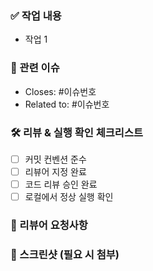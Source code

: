 <!-- 
PR 제목 작성:
형식: [타입]: 간단한 설명 (#이슈번호)

타입 예시:
- feat: 새로운 기능 추가
- fix: 버그 수정  
- docs: 문서 수정
- refactor: 코드 리팩토링
- chore: 빌드, 패키지 등 기타 작업

예시: feat: 로그인 및 회원가입 페이지 구현 (#1)
-->


### ✅ 작업 내용
- 작업 1


### 🐞 관련 이슈
- Closes: #이슈번호 
- Related to: #이슈번호


### 🛠 리뷰 & 실행 확인 체크리스트
- [ ] 커밋 컨벤션 준수
- [ ] 리뷰어 지정 완료
- [ ] 코드 리뷰 승인 완료
- [ ] 로컬에서 정상 실행 확인

### 📝 리뷰어 요청사항
<!-- 리뷰어가 특히 봐줬으면 하는 부분이나 궁금한 점 작성
-->

### 📸 스크린샷 (필요 시 첨부)
<!-- 프론트만
-->
